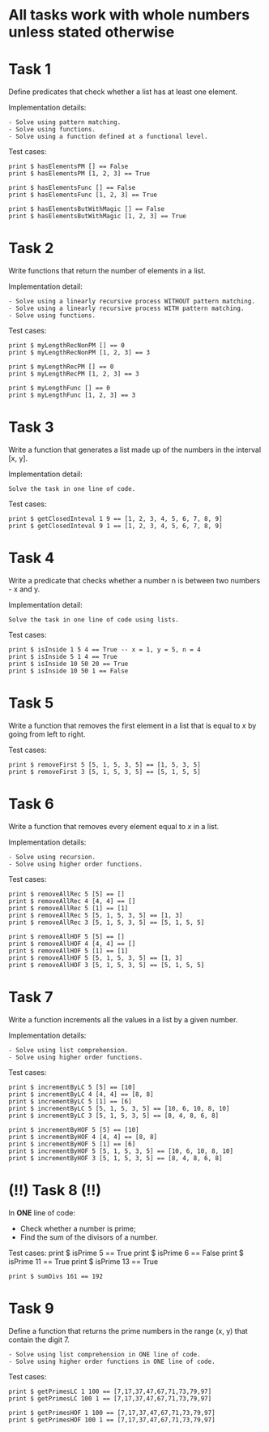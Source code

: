 # All tasks work with whole numbers unless stated otherwise

# Task 1

Define predicates that check whether a list has at least one element.

Implementation details:

    - Solve using pattern matching.
    - Solve using functions.
    - Solve using a function defined at a functional level.

Test cases:

    print $ hasElementsPM [] == False
    print $ hasElementsPM [1, 2, 3] == True

    print $ hasElementsFunc [] == False
    print $ hasElementsFunc [1, 2, 3] == True

    print $ hasElementsButWithMagic [] == False
    print $ hasElementsButWithMagic [1, 2, 3] == True

# Task 2

Write functions that return the number of elements in a list.

Implementation detail:

    - Solve using a linearly recursive process WITHOUT pattern matching.
    - Solve using a linearly recursive process WITH pattern matching.
    - Solve using functions.

Test cases:

    print $ myLengthRecNonPM [] == 0
    print $ myLengthRecNonPM [1, 2, 3] == 3

    print $ myLengthRecPM [] == 0
    print $ myLengthRecPM [1, 2, 3] == 3

    print $ myLengthFunc [] == 0
    print $ myLengthFunc [1, 2, 3] == 3

# Task 3

Write a function that generates a list made up of the numbers in the interval [x, y].

Implementation detail:

    Solve the task in one line of code.

Test cases:

    print $ getClosedInteval 1 9 == [1, 2, 3, 4, 5, 6, 7, 8, 9]
    print $ getClosedInteval 9 1 == [1, 2, 3, 4, 5, 6, 7, 8, 9]

# Task 4

Write a predicate that checks whether a number n is between two numbers - x and y.

Implementation detail:

    Solve the task in one line of code using lists.

Test cases:

    print $ isInside 1 5 4 == True -- x = 1, y = 5, n = 4
    print $ isInside 5 1 4 == True
    print $ isInside 10 50 20 == True
    print $ isInside 10 50 1 == False

# Task 5

Write a function that removes the first element in a list that is equal to *x* by going from left to right.

Test cases:

    print $ removeFirst 5 [5, 1, 5, 3, 5] == [1, 5, 3, 5]
    print $ removeFirst 3 [5, 1, 5, 3, 5] == [5, 1, 5, 5]

# Task 6

Write a function that removes every element equal to *x* in a list.

Implementation details:

    - Solve using recursion.
    - Solve using higher order functions.

Test cases:

    print $ removeAllRec 5 [5] == []
    print $ removeAllRec 4 [4, 4] == []
    print $ removeAllRec 5 [1] == [1]
    print $ removeAllRec 5 [5, 1, 5, 3, 5] == [1, 3]
    print $ removeAllRec 3 [5, 1, 5, 3, 5] == [5, 1, 5, 5]

    print $ removeAllHOF 5 [5] == []
    print $ removeAllHOF 4 [4, 4] == []
    print $ removeAllHOF 5 [1] == [1]
    print $ removeAllHOF 5 [5, 1, 5, 3, 5] == [1, 3]
    print $ removeAllHOF 3 [5, 1, 5, 3, 5] == [5, 1, 5, 5]

# Task 7

Write a function increments all the values in a list by a given number.

Implementation details:

    - Solve using list comprehension.
    - Solve using higher order functions.

Test cases:

    print $ incrementByLC 5 [5] == [10]
    print $ incrementByLC 4 [4, 4] == [8, 8]
    print $ incrementByLC 5 [1] == [6]
    print $ incrementByLC 5 [5, 1, 5, 3, 5] == [10, 6, 10, 8, 10]
    print $ incrementByLC 3 [5, 1, 5, 3, 5] == [8, 4, 8, 6, 8]
    
    print $ incrementByHOF 5 [5] == [10]
    print $ incrementByHOF 4 [4, 4] == [8, 8]
    print $ incrementByHOF 5 [1] == [6]
    print $ incrementByHOF 5 [5, 1, 5, 3, 5] == [10, 6, 10, 8, 10]
    print $ incrementByHOF 3 [5, 1, 5, 3, 5] == [8, 4, 8, 6, 8]

# (!!) Task 8 (!!)

In **ONE** line of code:

- Check whether a number is prime;
- Find the sum of the divisors of a number.

Test cases:
    print $ isPrime 5 == True
    print $ isPrime 6 == False
    print $ isPrime 11 == True
    print $ isPrime 13 == True

    print $ sumDivs 161 == 192

# Task 9

Define a function that returns the prime numbers in the range (x, y) that contain the digit 7.

    - Solve using list comprehension in ONE line of code.
    - Solve using higher order functions in ONE line of code.

Test cases:

    print $ getPrimesLC 1 100 == [7,17,37,47,67,71,73,79,97]
    print $ getPrimesLC 100 1 == [7,17,37,47,67,71,73,79,97]

    print $ getPrimesHOF 1 100 == [7,17,37,47,67,71,73,79,97]
    print $ getPrimesHOF 100 1 == [7,17,37,47,67,71,73,79,97]
